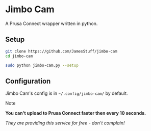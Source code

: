 # Jimbo Cam

A Prusa Connect wrapper written in python.

## Setup

```bash
git clone https://github.com/JamesStuff/jimbo-cam
cd jimbo-cam

sudo python jimbo-cam.py --setup
```

## Configuration

Jimbo Cam's config is in `~/.config/jimbo-cam/` by default.

> [!NOTE]
> **You can't upload to Prusa Connect faster then every 10 seconds.**
> 
> _They are providing this service for free - don't complain!_
